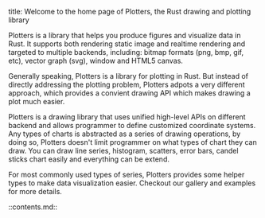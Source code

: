 title: Welcome to the home page of Plotters, the Rust drawing and plotting library

Plotters is a library that helps you produce figures and visualize data in Rust. It supports both rendering static image and realtime rendering and targeted to multiple backends, including: bitmap formats (png, bmp, gif, etc), vector graph (svg), window and HTML5 canvas. 

Generally speaking, Plotters is a library for plotting in Rust. But instead of directly addressing the plotting problem, Plotters adpots a very different approach, which provides a convient drawing API which makes drawing a plot much easier. 

Plotters is a drawing library that uses unified high-level APIs on different backend and allows programmer to define customized coordinate systems. Any types of charts is abstracted as a series of drawing operations, by doing so, Plotters doesn't limit programmer on what types of chart they can draw. You can draw line series, histogram, scatters, error bars, candel sticks chart easily and everything can be extend. 

For most commonly used types of series, Plotters provides some helper types to make data visualization easier. Checkout our gallery and examples for more details.


::contents.md::
